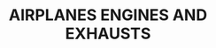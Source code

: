 ---
title: "AIRPLANES ENGINES AND EXHAUSTS"
price: "TBA"
desc: "Opis nije dostupan"
img_path: "/assets/img/A.MIG-7420.jpg"
brand: AMMO
available: true
cat: "weathering"
subcat: "AIRPLANE WEATHERING SETS"
subsubcat: "SS"
---